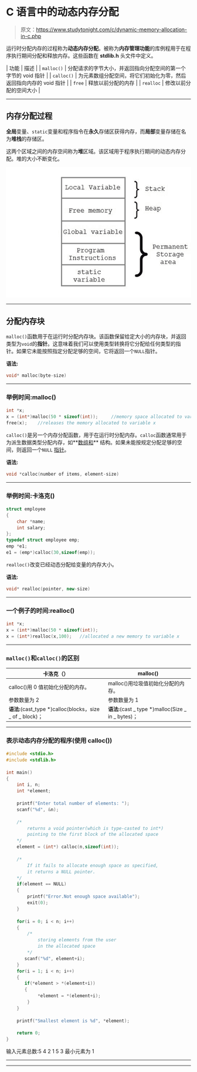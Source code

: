 # C 语言中的动态内存分配

> 原文：<https://www.studytonight.com/c/dynamic-memory-allocation-in-c.php>

运行时分配内存的过程称为**动态内存分配**。被称为**内存管理功能**的库例程用于在程序执行期间分配和释放内存。这些函数在 **stdlib.h** 头文件中定义。

| 功能 | 描述 |
| `malloc()` | 分配请求的字节大小，并返回指向分配空间的第一个字节的 void 指针 |
| `calloc()` | 为元素数组分配空间，将它们初始化为零，然后返回指向内存的 void 指针 |
| `free` | 释放以前分配的内存 |
| `realloc` | 修改以前分配的空间大小 |

* * *

## 内存分配过程

**全局**变量、`static`变量和程序指令在**永久**存储区获得内存，而**局部**变量存储在名为**堆栈**的存储区。

这两个区域之间的内存空间称为**堆**区域。该区域用于程序执行期间的动态内存分配。堆的大小不断变化。

![dynamic memory allocation in c](img/78e5fd721e416df3c78b7260668f1384.png)

* * *

## 分配内存块

`malloc()`函数用于在运行时分配内存块。该函数保留给定大小的内存块，并返回类型为`void`的**指针**。这意味着我们可以使用类型转换将它分配给任何类型的指针。如果它未能按照指定分配足够的空间，它将返回一个`NULL`指针。

**语法:**

```cpp
void* malloc(byte-size)
```

* * *

### 举例时间:malloc()

```cpp
int *x;
x = (int*)malloc(50 * sizeof(int));     //memory space allocated to variable x
free(x);    //releases the memory allocated to variable x
```

`calloc()`是另一个内存分配函数，用于在运行时分配内存。`calloc`函数通常用于为派生数据类型分配内存，如**[数组和](structures-in-c.php)** 结构。如果未能按规定分配足够的空间，则返回一个`NULL` [指针](pointers-in-c.php)。

**语法:**

```cpp
void *calloc(number of items, element-size)
```

* * *

### 举例时间:卡洛克()

```cpp
struct employee
{
    char *name;
    int salary;
};
typedef struct employee emp;
emp *e1;
e1 = (emp*)calloc(30,sizeof(emp));
```

`realloc()`改变已经动态分配给变量的内存大小。

**语法:**

```cpp
void* realloc(pointer, new-size)
```

* * *

### 一个例子的时间:realloc()

```cpp
int *x;
x = (int*)malloc(50 * sizeof(int));
x = (int*)realloc(x,100);   //allocated a new memory to variable x
```

* * *

### `malloc()`和`calloc()`的区别

| 卡洛克（） | malloc() |
| --- | --- |
| calloc()用 0 值初始化分配的内存。 | malloc()用垃圾值初始化分配的内存。 |
| 参数数量为 2 | 参数数量为 1 |
| **语法:**(cast_type *)calloc(blocks，size _ of _ block)； | **语法:**(cast _ type *)malloc(Size _ in _ bytes)； |

* * *

### 表示动态内存分配的程序(使用 calloc())

```cpp
#include <stdio.h>
#include <stdlib.h>

int main()
{
    int i, n;
    int *element;

    printf("Enter total number of elements: ");
    scanf("%d", &n);

    /*
        returns a void pointer(which is type-casted to int*)
        pointing to the first block of the allocated space
    */
    element = (int*) calloc(n,sizeof(int)); 

    /*
        If it fails to allocate enough space as specified, 
        it returns a NULL pointer.
    */
    if(element == NULL) 
    {
        printf("Error.Not enough space available");
        exit(0);
    }

    for(i = 0; i < n; i++)
    {
        /*
            storing elements from the user 
            in the allocated space
        */
       scanf("%d", element+i); 
    }
    for(i = 1; i < n; i++)
    {
       if(*element > *(element+i))
       {
            *element = *(element+i);
        }
    }

    printf("Smallest element is %d", *element);

    return 0;
}
```

输入元素总数:5 4 2 1 5 3 最小元素为 1

* * *

* * *